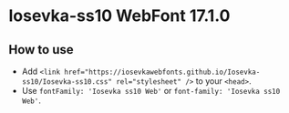 # Iosevka-ss10 WebFont 17.1.0

## How to use

- Add `<link href="https://iosevkawebfonts.github.io/Iosevka-ss10/Iosevka-ss10.css" rel="stylesheet" />` to your `<head>`.
- Use `fontFamily: 'Iosevka ss10 Web'` or `font-family: 'Iosevka ss10 Web'`.
